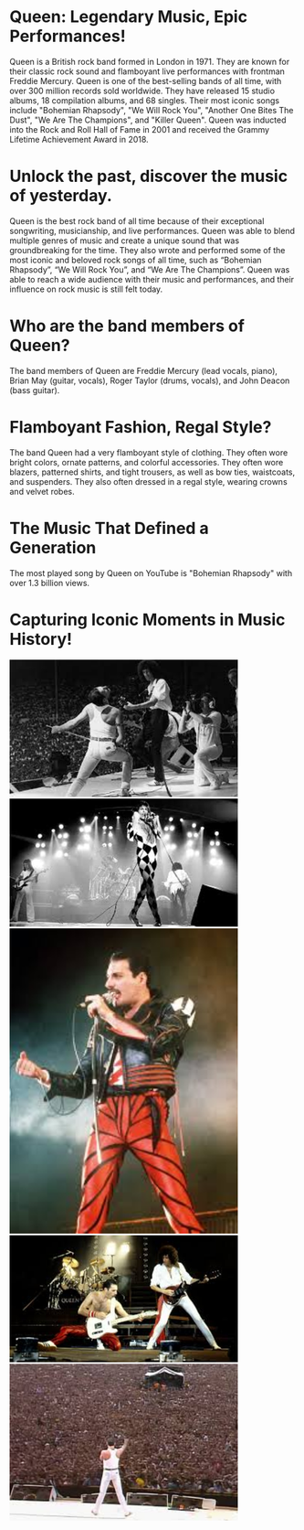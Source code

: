 # Queen: Legendary Music, Epic Performances!
 
 
Queen is a British rock band formed in London in 1971. They are known for their classic rock sound and flamboyant live performances with frontman Freddie Mercury. Queen is one of the best-selling bands of all time, with over 300 million records sold worldwide. They have released 15 studio albums, 18 compilation albums, and 68 singles. Their most iconic songs include "Bohemian Rhapsody", "We Will Rock You", "Another One Bites The Dust", "We Are The Champions", and "Killer Queen". Queen was inducted into the Rock and Roll Hall of Fame in 2001 and received the Grammy Lifetime Achievement Award in 2018.

# Unlock the past, discover the music of yesterday. 

 Queen is the best rock band of all time because of their exceptional songwriting, musicianship, and live performances. Queen was able to blend multiple genres of music and create a unique sound that was groundbreaking for the time. They also wrote and performed some of the most iconic and beloved rock songs of all time, such as “Bohemian Rhapsody”, “We Will Rock You”, and “We Are The Champions”. Queen was able to reach a wide audience with their music and performances, and their influence on rock music is still felt today. 
 
# Who are the band members of Queen? 

The band members of Queen are Freddie Mercury (lead vocals, piano), Brian May (guitar, vocals), Roger Taylor (drums, vocals), and John Deacon (bass guitar).

# Flamboyant Fashion, Regal Style? 

The band Queen had a very flamboyant style of clothing. They often wore bright colors, ornate patterns, and colorful accessories. They often wore blazers, patterned shirts, and tight trousers, as well as bow ties, waistcoats, and suspenders. They also often dressed in a regal style, wearing crowns and velvet robes.  

# The Music That Defined a Generation 

The most played song by Queen on YouTube is "Bohemian Rhapsody" with over 1.3 billion views.  

# Capturing Iconic Moments in Music History!

<img src="queen.jfif" width="400">
<img src="queen1.jfif" width="400"> 
<img src="queen2.jfif" width="400"> 
<img src="queen3.jfif" width="400"> 
<img src="queen4.jfif" width="400">

